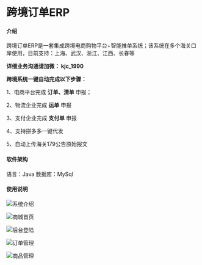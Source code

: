 # 跨境订单ERP

#### 介绍
跨境订单ERP是一套集成跨境电商购物平台+智能推单系统；该系统在多个海关口岸使用，目前支持：上海、武汉、浙江、江西、长春等

**详细业务沟通请加微： kjc_1990** 


**跨境系统一键自动完成以下步骤：** 

1、电商平台完成 **订单、清单** 申报；

2、物流企业完成 **运单** 申报 

3、支付企业完成 **支付单** 申报

4、支持拼多多一键代发

5、自动上传海关179公告原始报文


#### 软件架构
语言：Java
数据库：MySql


#### 使用说明

![系统介绍](https://images.gitee.com/uploads/images/2021/0518/182750_7511b943_100581.jpeg "666666.jpg")

![商城首页](https://images.gitee.com/uploads/images/2021/0518/180510_39763b11_100581.gif "首页.gif")

![后台登陆](https://images.gitee.com/uploads/images/2021/0518/180250_f277a908_100581.gif "登陆.gif")

![订单管理](https://images.gitee.com/uploads/images/2021/0518/180331_a0d2011f_100581.png "订单.png")

![商品管理](https://images.gitee.com/uploads/images/2021/0518/180419_7ac4deec_100581.png "商品.png")

